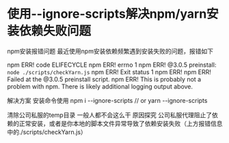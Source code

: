 # 使用--ignore-scripts解决npm/yarn安装依赖失败问题

npm安装报错问题
最近使用npm安装依赖频繁遇到安装失败的问题，报错如下

npm ERR! code ELIFECYCLE
npm ERR! errno 1
npm ERR! @3.0.5 preinstall: `node ./scripts/checkYarn.js`
npm ERR! Exit status 1
npm ERR!
npm ERR! Failed at the @3.0.5 preinstall script.
npm ERR! This is probably not a problem with npm. There is likely additional logging output above.

解决方案
安装命令使用
npm i --ignore-scripts
// or
yarn --ignore-scripts

清除公司私服的temp目录
一般人都不会这么干
原因探究
公司私服代理阻止了依赖的正常安装，或者是你本地的脚本文件异常导致了依赖安装失败（上方报错信息中的./scripts/checkYarn.js）

